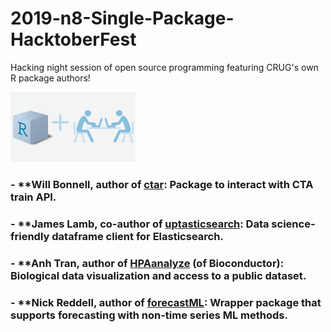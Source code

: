 # 2019-n8-Single-Package-HacktoberFest
Hacking night session of open source programming featuring CRUG's own R package authors!


<img src="https://github.com/Chicago-R-User-Group/2019-n8-Single-Package-HacktoberFest/blob/master/images/r_hacking.png" width="200px" />


### - **Will Bonnell, author of [ctar](https://github.com/willdebras/ctar): Package to interact with CTA train API.

### - **James Lamb, co-author of [uptasticsearch](https://github.com/uptake/uptasticsearch): Data science-friendly dataframe client for Elasticsearch.

### - **Anh Tran, author of [HPAanalyze](https://github.com/trannhatanh89/HPAanalyze) (of Bioconductor): Biological data visualization and access to a public dataset.

### - **Nick Reddell, author of [forecastML](https://github.com/nredell/forecastML): Wrapper package that supports forecasting with non-time series ML methods.

